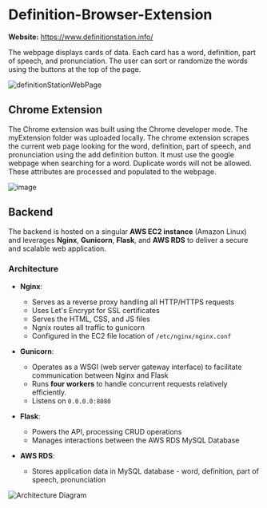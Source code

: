 # Definition-Browser-Extension
**Website:** https://www.definitionstation.info/

The webpage displays cards of data. Each card has a word, definition, part of speech, and pronunciation. The user can sort or randomize the words using the buttons at the top of the page.

![definitionStationWebPage](https://github.com/user-attachments/assets/06450908-7a56-4ca7-a23b-de0f3dba2a94)


## Chrome Extension
The Chrome extension was built using the Chrome developer mode. The myExtension folder was uploaded locally. The chrome extension scrapes the current web page looking for the word, definition, part of speech, and pronunciation using the add definition button. It must use the google webpage when searching for a word. Duplicate words will not be allowed. These attributes are processed and populated to the webpage. 

![image](https://github.com/user-attachments/assets/8130a763-3f2f-4a45-960b-3b721602fff0)

## Backend
The backend is hosted on a singular **AWS EC2 instance** (Amazon Linux) and leverages **Nginx**, **Gunicorn**, **Flask**, and **AWS RDS** to deliver a secure and scalable web application.

### Architecture

- **Nginx**:
   - Serves as a reverse proxy handling all HTTP/HTTPS requests
   - Uses Let's Encrypt for SSL certificates
   - Serves the HTML, CSS, and JS files
   - Ngnix routes all traffic to gunicorn
   - Configured in the EC2 file location of `/etc/nginx/nginx.conf`
 
- **Gunicorn**:
   - Operates as a WSGI (web server gateway interface) to facilitate communication between Nginx and Flask
   - Runs **four workers** to handle concurrent requests relatively efficiently.
   - Listens on `0.0.0.0:8080`
 
- **Flask**:
   - Powers the API, processing CRUD operations
   - Manages interactions between the AWS RDS MySQL Database

- **AWS RDS**:
   - Stores application data in MySQL database - word, definition, part of speech, pronunciation

 ![Architecture Diagram](https://github.com/user-attachments/assets/30cbac00-1f6e-4e26-be0a-49534802bfb5)
